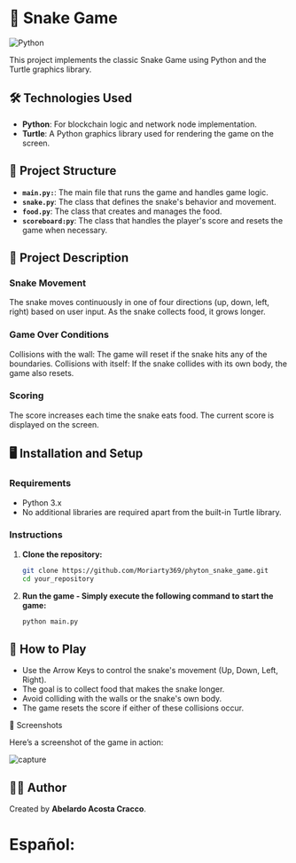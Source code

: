 # 🐍 Snake Game

![Python]([https://img.shields.io/badge/Blockchain-Python-blue](https://img.shields.io/badge/Python-FFD43B?style=for-the-badge&logo=python&logoColor=blue))

This project implements the classic Snake Game using Python and the Turtle graphics library.

## 🛠️ Technologies Used

- **Python**: For blockchain logic and network node implementation.
- **Turtle**: A Python graphics library used for rendering the game on the screen.


## 📂 Project Structure

- **`main.py:`**: The main file that runs the game and handles game logic.
- **`snake.py`**:  The class that defines the snake's behavior and movement.
- **`food.py`**: The class that creates and manages the food.
- **`scoreboard:py`**: The class that handles the player's score and resets the game when necessary.

## 📜 Project Description

### Snake Movement
The snake moves continuously in one of four directions (up, down, left, right) based on user input. As the snake collects food, it grows longer.

### Game Over Conditions
Collisions with the wall: The game will reset if the snake hits any of the boundaries.
Collisions with itself: If the snake collides with its own body, the game also resets.

### Scoring
The score increases each time the snake eats food. The current score is displayed on the screen.

## 🖥️ Installation and Setup

### Requirements
- Python 3.x
- No additional libraries are required apart from the built-in Turtle library.

### Instructions

1. **Clone the repository:**
    ```bash
    git clone https://github.com/Moriarty369/phyton_snake_game.git
    cd your_repository
    ```

2. **Run the game - Simply execute the following command to start the game:**
    ```bash
    python main.py
    ```


## 🚀 How to Play
- Use the Arrow Keys to control the snake's movement (Up, Down, Left, Right).
- The goal is to collect food that makes the snake longer.
- Avoid colliding with the walls or the snake's own body.
- The game resets the score if either of these collisions occur.

📸 Screenshots

Here’s a screenshot of the game in action:

![capture](https://github.com/user-attachments/assets/67b64d44-2bb1-4017-b8d2-92fc6163faea)


## 🧑‍💻 Author
Created by **Abelardo Acosta Cracco**.


# Español:
